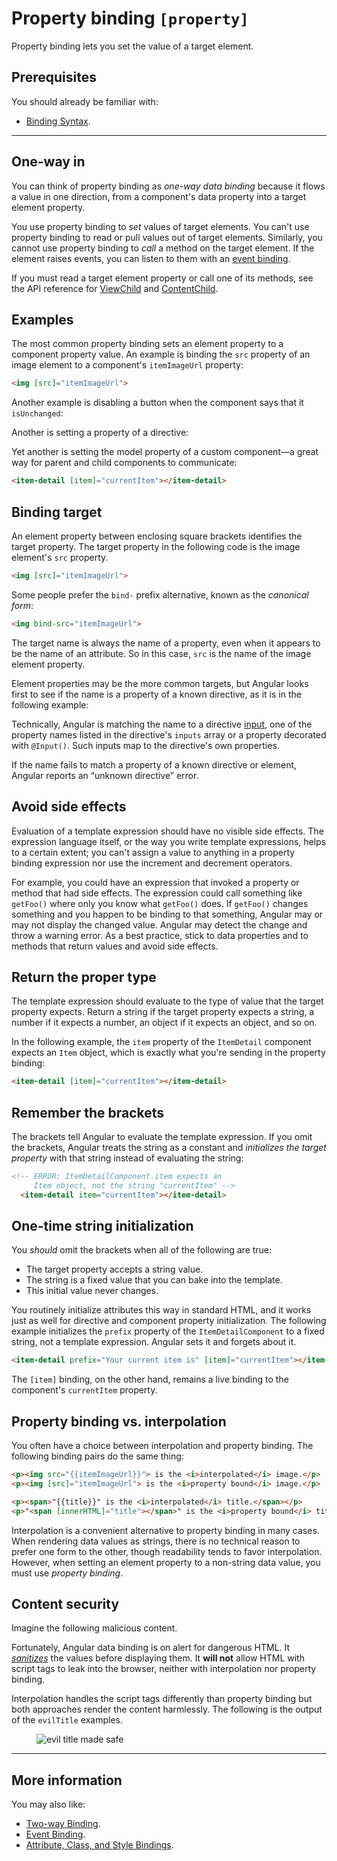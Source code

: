 
# Property binding `[property]`

Property binding lets you set the value of a target element.

## Prerequisites

You should already be familiar with:

* [Binding Syntax](guide/binding-syntax).

<hr/>

## One-way in

You can think of property binding as *one-way data binding* because it flows a value in one direction,
from a component's data property into a target element property.

You use property binding to _set_ values of target elements. You can't use property binding to read or pull values out of target elements. Similarly, you cannot use property binding to *call* a method on the target element.
If the element raises events, you can listen to them with an [event binding](guide/event-binding).

If you must read a target element property or call one of its methods,
see the API reference for
[ViewChild](api/core/ViewChild) and
[ContentChild](api/core/ContentChild).

## Examples

The most common property binding sets an element property to a component property value. An example is
binding the `src` property of an image element to a component's `itemImageUrl` property:

```html
<img [src]="itemImageUrl">
```
<!-- 
<code-example path="template-syntax/src/app/app.component.html" region="property-binding-1" title="src/app/app.component.html" linenums="false">
</code-example> -->

Another example is disabling a button when the component says that it `isUnchanged`:

<code-example path="template-syntax/src/app/app.component.html" region="property-binding-2" title="src/app/app.component.html" linenums="false">
</code-example>

Another is setting a property of a directive:

<code-example path="template-syntax/src/app/app.component.html" region="property-binding-3" title="src/app/app.component.html" linenums="false">
</code-example>

Yet another is setting the model property of a custom component&mdash;a great way
for parent and child components to communicate:

```html
<item-detail [item]="currentItem"></item-detail>
```

<!-- <code-example path="template-syntax/src/app/app.component.html" region="property-binding-4" title="src/app/app.component.html" linenums="false">
</code-example> -->

## Binding target

An element property between enclosing square brackets identifies the target property.
The target property in the following code is the image element's `src` property.

```html
<img [src]="itemImageUrl">
```

<!-- <code-example path="template-syntax/src/app/app.component.html" region="property-binding-1" title="src/app/app.component.html" linenums="false">
</code-example> -->

Some people prefer the `bind-` prefix alternative, known as the *canonical form*:

```html
<img bind-src="itemImageUrl">
```
<!-- 
<code-example path="template-syntax/src/app/app.component.html" region="property-binding-5" title="src/app/app.component.html" linenums="false">
</code-example> -->

The target name is always the name of a property, even when it appears to be the name of an attribute. 
So in this case, `src` is the name of the image element property.

Element properties may be the more common targets,
but Angular looks first to see if the name is a property of a known directive,
as it is in the following example:

<code-example path="template-syntax/src/app/app.component.html" region="property-binding-3" title="src/app/app.component.html" linenums="false">
</code-example>

Technically, Angular is matching the name to a directive [input](guide/input-output),
one of the property names listed in the directive's `inputs` array or a property decorated with `@Input()`.
Such inputs map to the directive's own properties.

If the name fails to match a property of a known directive or element, Angular reports an “unknown directive” error.

## Avoid side effects

Evaluation of a template expression should have no visible side effects.
The expression language itself, or the way you write template expressions, 
helps to a certain extent;
you can't assign a value to anything in a property binding expression nor use the increment and decrement operators.

For example, you could have an expression that invoked a property or method that had 
side effects. The expression could call something like `getFoo()` where only you 
know what `getFoo()` does. If `getFoo()` changes something 
and you happen to be binding to that something, 
Angular may or may not display the changed value. Angular may detect the change and throw a warning error.
As a best practice, stick to data properties and to methods that return values and avoid side effects.

## Return the proper type

The template expression should evaluate to the type of value 
that the target property expects.
Return a string if the target property expects a string, a number if it 
expects a number, an object if it expects an object, and so on.

In the following example, the `item` property of the `ItemDetail` component expects an `Item` object, which is exactly what you're sending in the property binding:

```html
<item-detail [item]="currentItem"></item-detail>
```
<!-- 
<code-example path="template-syntax/src/app/app.component.html" region="property-binding-4" title="src/app/app.component.html" linenums="false">
</code-example> -->

## Remember the brackets

The brackets tell Angular to evaluate the template expression.
If you omit the brackets, Angular treats the string as a constant
and *initializes the target property* with that string instead of
evaluating the string:

```html
<!-- ERROR: ItemDetailComponent.item expects an
     Item object, not the string "currentItem" -->
  <item-detail item="currentItem"></item-detail>
```

<!-- <code-example path="template-syntax/src/app/app.component.html" region="property-binding-6" title="src/app/app.component.html" linenums="false">
</code-example> -->

## One-time string initialization

You *should* omit the brackets when all of the following are true:

* The target property accepts a string value.
* The string is a fixed value that you can bake into the template.
* This initial value never changes.

You routinely initialize attributes this way in standard HTML, and it works
just as well for directive and component property initialization.
The following example initializes the `prefix` property of the `ItemDetailComponent` to a fixed string,
not a template expression. Angular sets it and forgets about it.

```html
<item-detail prefix="Your current item is" [item]="currentItem"></item-detail>
```
<!-- <code-example path="template-syntax/src/app/app.component.html" region="property-binding-7" title="src/app/app.component.html" linenums="false">
</code-example> -->

The `[item]` binding, on the other hand, remains a live binding to the component's `currentItem` property.

## Property binding vs. interpolation

You often have a choice between interpolation and property binding.
The following binding pairs do the same thing:

```html
<p><img src="{{itemImageUrl}}"> is the <i>interpolated</i> image.</p>
<p><img [src]="itemImageUrl"> is the <i>property bound</i> image.</p>

<p><span>"{{title}}" is the <i>interpolated</i> title.</span></p>
<p>"<span [innerHTML]="title"></span>" is the <i>property bound</i> title.</p>
```


<!-- <code-example path="template-syntax/src/app/app.component.html" region="property-binding-vs-interpolation" title="src/app/app.component.html" linenums="false">
</code-example> -->

Interpolation is a convenient alternative to property binding in many cases. When rendering data values as strings, there is no technical reason to prefer one form to the other, though readability tends to favor interpolation. However, when setting an element property to a non-string data value, you must use _property binding_.

## Content security

Imagine the following malicious content.

<code-example path="template-syntax/src/app/app.component.ts" region="evil-title" title="src/app/app.component.ts" linenums="false">
</code-example>

Fortunately, Angular data binding is on alert for dangerous HTML.
It [*sanitizes*](guide/security#sanitization-and-security-contexts) the values before displaying them.
It **will not** allow HTML with script tags to leak into the browser, neither with interpolation
nor property binding.

<code-example path="template-syntax/src/app/app.component.html" region="property-binding-vs-interpolation-sanitization" title="src/app/app.component.html" linenums="false">
</code-example>

Interpolation handles the script tags differently than property binding but both approaches render the
content harmlessly. The following is the output of the `evilTitle` examples.


<figure>
  <img src='generated/images/guide/template-syntax/evil-title.png' alt="evil title made safe">
</figure>


<hr />

## More information

You may also like:

* [Two-way Binding](guide/two-way-binding).
* [Event Binding](guide/event-binding).
* [Attribute, Class, and Style Bindings](guide/attribute-class-style-bindings).




